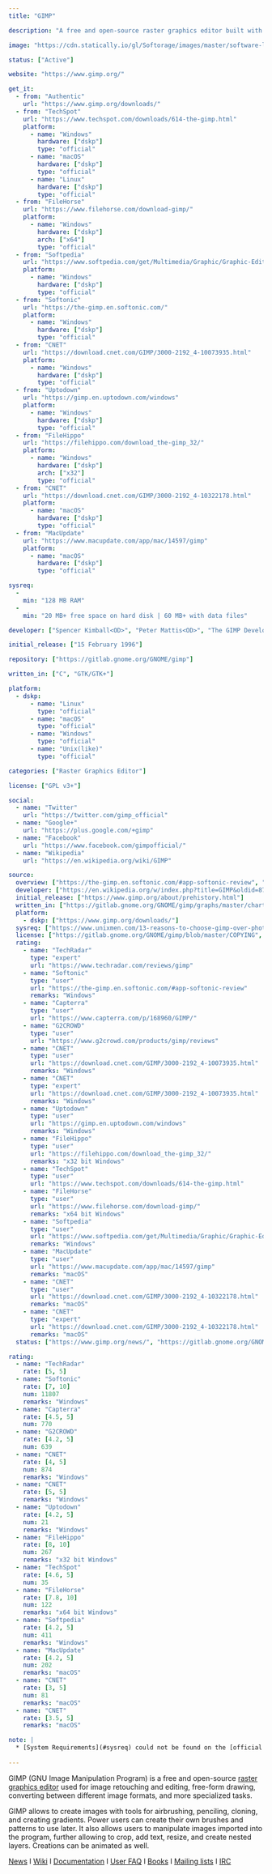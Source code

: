 ```yaml
---
title: "GIMP"

description: "A free and open-source raster graphics editor built with GTK toolkit"

image: "https://cdn.statically.io/gl/Softorage/images/master/software-logo/gimp.png"

status: ["Active"]

website: "https://www.gimp.org/"

get_it:
  - from: "Authentic"
    url: "https://www.gimp.org/downloads/"
  - from: "TechSpot"
    url: "https://www.techspot.com/downloads/614-the-gimp.html"
    platform:
      - name: "Windows"
        hardware: ["dskp"]
        type: "official"
      - name: "macOS"
        hardware: ["dskp"]
        type: "official"
      - name: "Linux"
        hardware: ["dskp"]
        type: "official"
  - from: "FileHorse"
    url: "https://www.filehorse.com/download-gimp/"
    platform:
      - name: "Windows"
        hardware: ["dskp"]
        arch: ["x64"]
        type: "official"
  - from: "Softpedia"
    url: "https://www.softpedia.com/get/Multimedia/Graphic/Graphic-Editors/GIMP.shtml"
    platform:
      - name: "Windows"
        hardware: ["dskp"]
        type: "official"
  - from: "Softonic"
    url: "https://the-gimp.en.softonic.com/"
    platform:
      - name: "Windows"
        hardware: ["dskp"]
        type: "official"
  - from: "CNET"
    url: "https://download.cnet.com/GIMP/3000-2192_4-10073935.html"
    platform:
      - name: "Windows"
        hardware: ["dskp"]
        type: "official"
  - from: "Uptodown"
    url: "https://gimp.en.uptodown.com/windows"
    platform:
      - name: "Windows"
        hardware: ["dskp"]
        type: "official"
  - from: "FileHippo"
    url: "https://filehippo.com/download_the-gimp_32/"
    platform:
      - name: "Windows"
        hardware: ["dskp"]
        arch: ["x32"]
        type: "official"
  - from: "CNET"
    url: "https://download.cnet.com/GIMP/3000-2192_4-10322178.html"
    platform:
      - name: "macOS"
        hardware: ["dskp"]
        type: "official"
  - from: "MacUpdate"
    url: "https://www.macupdate.com/app/mac/14597/gimp"
    platform:
      - name: "macOS"
        hardware: ["dskp"]
        type: "official"

sysreq:
  -
    min: "128 MB RAM"
  -
    min: "20 MB+ free space on hard disk | 60 MB+ with data files"

developer: ["Spencer Kimball<OD>", "Peter Mattis<OD>", "The GIMP Development Team"]

initial_release: ["15 February 1996"]

repository: ["https://gitlab.gnome.org/GNOME/gimp"]

written_in: ["C", "GTK/GTK+"]

platform:
  - dskp:
      - name: "Linux"
        type: "official"
      - name: "macOS"
        type: "official"
      - name: "Windows"
        type: "official"
      - name: "Unix(like)"
        type: "official"

categories: ["Raster Graphics Editor"]

license: ["GPL v3+"]

social:
  - name: "Twitter"
    url: "https://twitter.com/gimp_official"
  - name: "Google+"
    url: "https://plus.google.com/+gimp"
  - name: "Facebook"
    url: "https://www.facebook.com/gimpofficial/"
  - name: "Wikipedia"
    url: "https://en.wikipedia.org/wiki/GIMP"

source:
  overview: ["https://the-gimp.en.softonic.com/#app-softonic-review", "https://en.wikipedia.org/w/index.php?title=GIMP&oldid=878448884"]
  developer: ["https://en.wikipedia.org/w/index.php?title=GIMP&oldid=878448884", "https://www.gimp.org/about/authors.html"]
  initial_release: ["https://www.gimp.org/about/prehistory.html"]
  written_in: ["https://gitlab.gnome.org/GNOME/gimp/graphs/master/charts", "https://gitlab.gnome.org/GNOME/gimp", "https://www.gimp.org/about/ancient_history.html"]
  platform:
    - dskp: ["https://www.gimp.org/downloads/"]
  sysreq: ["https://www.unixmen.com/13-reasons-to-choose-gimp-over-photoshop/"]
  license: ["https://gitlab.gnome.org/GNOME/gimp/blob/master/COPYING", "https://en.wikipedia.org/wiki/GIMP"]
  rating:
    - name: "TechRadar"
      type: "expert"
      url: "https://www.techradar.com/reviews/gimp"
    - name: "Softonic"
      type: "user"
      url: "https://the-gimp.en.softonic.com/#app-softonic-review"
      remarks: "Windows"
    - name: "Capterra"
      type: "user"
      url: "https://www.capterra.com/p/168960/GIMP/"
    - name: "G2CROWD"
      type: "user"
      url: "https://www.g2crowd.com/products/gimp/reviews"
    - name: "CNET"
      type: "user"
      url: "https://download.cnet.com/GIMP/3000-2192_4-10073935.html"
      remarks: "Windows"
    - name: "CNET"
      type: "expert"
      url: "https://download.cnet.com/GIMP/3000-2192_4-10073935.html"
      remarks: "Windows"
    - name: "Uptodown"
      type: "user"
      url: "https://gimp.en.uptodown.com/windows"
      remarks: "Windows"
    - name: "FileHippo"
      type: "user"
      url: "https://filehippo.com/download_the-gimp_32/"
      remarks: "x32 bit Windows"
    - name: "TechSpot"
      type: "user"
      url: "https://www.techspot.com/downloads/614-the-gimp.html"
    - name: "FileHorse"
      type: "user"
      url: "https://www.filehorse.com/download-gimp/"
      remarks: "x64 bit Windows"
    - name: "Softpedia"
      type: "user"
      url: "https://www.softpedia.com/get/Multimedia/Graphic/Graphic-Editors/GIMP.shtml"
      remarks: "Windows"
    - name: "MacUpdate"
      type: "user"
      url: "https://www.macupdate.com/app/mac/14597/gimp"
      remarks: "macOS"
    - name: "CNET"
      type: "user"
      url: "https://download.cnet.com/GIMP/3000-2192_4-10322178.html"
      remarks: "macOS"
    - name: "CNET"
      type: "expert"
      url: "https://download.cnet.com/GIMP/3000-2192_4-10322178.html"
      remarks: "macOS"
  status: ["https://www.gimp.org/news/", "https://gitlab.gnome.org/GNOME/gimp/graphs/master"]

rating:
  - name: "TechRadar"
    rate: [5, 5]
  - name: "Softonic"
    rate: [7, 10]
    num: 11807
    remarks: "Windows"
  - name: "Capterra"
    rate: [4.5, 5]
    num: 770
  - name: "G2CROWD"
    rate: [4.2, 5]
    num: 639
  - name: "CNET"
    rate: [4, 5]
    num: 874
    remarks: "Windows"
  - name: "CNET"
    rate: [5, 5]
    remarks: "Windows"
  - name: "Uptodown"
    rate: [4.2, 5]
    num: 21
    remarks: "Windows"
  - name: "FileHippo"
    rate: [8, 10]
    num: 267
    remarks: "x32 bit Windows"
  - name: "TechSpot"
    rate: [4.6, 5]
    num: 35
  - name: "FileHorse"
    rate: [7.8, 10]
    num: 122
    remarks: "x64 bit Windows"
  - name: "Softpedia"
    rate: [4.2, 5]
    num: 411
    remarks: "Windows"
  - name: "MacUpdate"
    rate: [4.2, 5]
    num: 202
    remarks: "macOS"
  - name: "CNET"
    rate: [3, 5]
    num: 81
    remarks: "macOS"
  - name: "CNET"
    rate: [3.5, 5]
    remarks: "macOS"

note: |
  * [System Requirements](#sysreq) could not be found on the [official website](https://www.gimp.org/). [System Requirements](#sysreq) stated [here](#sysreq) are from a page of 2011(see source).
  
---
```

  GIMP (GNU Image Manipulation Program) is a free and open-source [raster graphics editor](/categories/raster-graphics-editor) used for image retouching and editing, free-form drawing, converting between different image formats, and more specialized tasks.
  
  GIMP allows to create images with tools for airbrushing, penciling, cloning, and creating gradients. Power users can create their own brushes and patterns to use later. It also allows users to manipulate images imported into the program, further allowing to crop, add text, resize, and create nested layers. Creations can be animated as well.
  
  [News](https://www.gimp.org/news/) I [Wiki](https://wiki.gimp.org/) I [Documentation](https://www.gimp.org/docs/) I [User FAQ](https://www.gimp.org/docs/userfaq.html) I [Books](https://www.gimp.org/books/) I [Mailing lists](https://www.gimp.org/mail_lists.html) I [IRC](https://www.gimp.org/irc.html)
  
